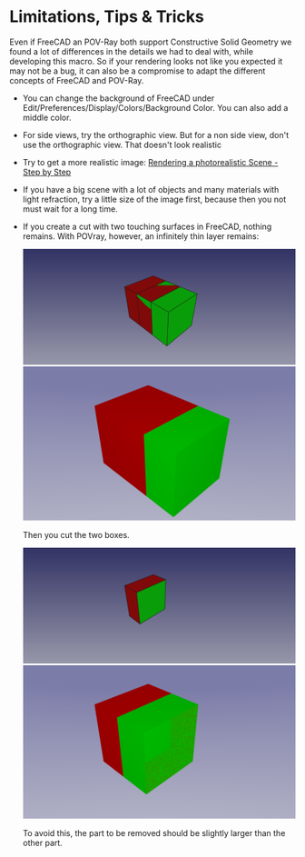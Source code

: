 # Limitations, Tips & Tricks

Even if FreeCAD an POV-Ray both support Constructive Solid Geometry we found a lot of differences in the details we had to deal with, while developing this macro.
So if your rendering looks not like you expected it may not be a bug, it can also be a compromise to adapt the different concepts of FreeCAD and POV-Ray.



* You can change the background of FreeCAD under Edit/Preferences/Display/Colors/Background Color. You can also add a middle color.
* For side views, try the orthographic view. But for a non side view, don't use the orthographic view. That doesn't look realistic
* Try to get a more realistic image: [Rendering a photorealistic Scene - Step by Step](realistic.md)
* If you have a big scene with a lot of objects and many materials with light refraction, try a little size of the image first, because then you not must wait for a long time.
* If you create a cut with two touching surfaces in FreeCAD, nothing remains. With POVray, however, an infinitely thin layer remains:

  ![FreeCAD before cutting](img/tipsAndTricks/01_FC.png "FreeCAD before cutting")
  ![POVray before cutting](img/tipsAndTricks/01_PR.png "POVray before cutting")

  Then you cut the two boxes.

  ![FreeCAD after cutting](img/tipsAndTricks/02_FC.png "FreeCAD after cutting")
  ![POVray after cutting](img/tipsAndTricks/02_PR.png "POVray after cutting")

  To avoid this, the part to be removed should be slightly larger than the other part.
